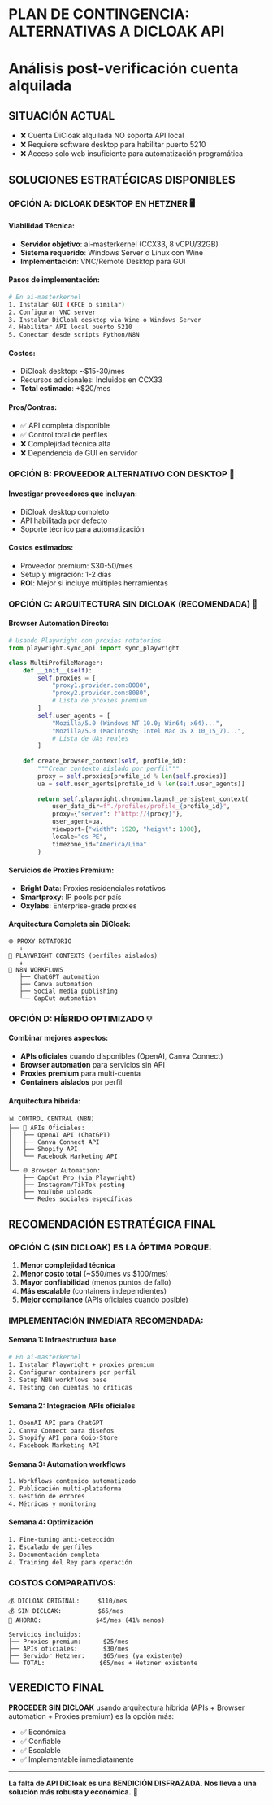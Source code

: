 # PLAN DE CONTINGENCIA: ALTERNATIVAS A DICLOAK API
# Análisis post-verificación cuenta alquilada

## SITUACIÓN ACTUAL
- ❌ Cuenta DiCloak alquilada NO soporta API local
- ❌ Requiere software desktop para habilitar puerto 5210
- ❌ Acceso solo web insuficiente para automatización programática

## SOLUCIONES ESTRATÉGICAS DISPONIBLES

### OPCIÓN A: DICLOAK DESKTOP EN HETZNER 🖥️

#### Viabilidad Técnica:
- **Servidor objetivo**: ai-masterkernel (CCX33, 8 vCPU/32GB)
- **Sistema requerido**: Windows Server o Linux con Wine
- **Implementación**: VNC/Remote Desktop para GUI

#### Pasos de implementación:
```bash
# En ai-masterkernel
1. Instalar GUI (XFCE o similar)
2. Configurar VNC server
3. Instalar DiCloak desktop via Wine o Windows Server
4. Habilitar API local puerto 5210
5. Conectar desde scripts Python/N8N
```

#### Costos:
- DiCloak desktop: ~$15-30/mes
- Recursos adicionales: Incluidos en CCX33
- **Total estimado**: +$20/mes

#### Pros/Contras:
- ✅ API completa disponible
- ✅ Control total de perfiles
- ❌ Complejidad técnica alta
- ❌ Dependencia de GUI en servidor

### OPCIÓN B: PROVEEDOR ALTERNATIVO CON DESKTOP 🔄

#### Investigar proveedores que incluyan:
- DiCloak desktop completo
- API habilitada por defecto
- Soporte técnico para automatización

#### Costos estimados:
- Proveedor premium: $30-50/mes
- Setup y migración: 1-2 días
- **ROI**: Mejor si incluye múltiples herramientas

### OPCIÓN C: ARQUITECTURA SIN DICLOAK (RECOMENDADA) 🚀

#### Browser Automation Directo:
```python
# Usando Playwright con proxies rotatorios
from playwright.sync_api import sync_playwright

class MultiProfileManager:
    def __init__(self):
        self.proxies = [
            "proxy1.provider.com:8080",
            "proxy2.provider.com:8080",
            # Lista de proxies premium
        ]
        self.user_agents = [
            "Mozilla/5.0 (Windows NT 10.0; Win64; x64)...",
            "Mozilla/5.0 (Macintosh; Intel Mac OS X 10_15_7)...",
            # Lista de UAs reales
        ]
    
    def create_browser_context(self, profile_id):
        """Crear contexto aislado por perfil"""
        proxy = self.proxies[profile_id % len(self.proxies)]
        ua = self.user_agents[profile_id % len(self.user_agents)]
        
        return self.playwright.chromium.launch_persistent_context(
            user_data_dir=f"./profiles/profile_{profile_id}",
            proxy={"server": f"http://{proxy}"},
            user_agent=ua,
            viewport={"width": 1920, "height": 1080},
            locale="es-PE",
            timezone_id="America/Lima"
        )
```

#### Servicios de Proxies Premium:
- **Bright Data**: Proxies residenciales rotativos
- **Smartproxy**: IP pools por país
- **Oxylabs**: Enterprise-grade proxies

#### Arquitectura Completa sin DiCloak:
```
🌐 PROXY ROTATORIO
   ↓
🔀 PLAYWRIGHT CONTEXTS (perfiles aislados)
   ↓
🤖 N8N WORKFLOWS
   ├── ChatGPT automation
   ├── Canva automation  
   ├── Social media publishing
   └── CapCut automation
```

### OPCIÓN D: HÍBRIDO OPTIMIZADO 💡

#### Combinar mejores aspectos:
- **APIs oficiales** cuando disponibles (OpenAI, Canva Connect)
- **Browser automation** para servicios sin API
- **Proxies premium** para multi-cuenta
- **Containers aislados** por perfil

#### Arquitectura híbrida:
```
📊 CONTROL CENTRAL (N8N)
├── 🔑 APIs Oficiales:
│   ├── OpenAI API (ChatGPT)
│   ├── Canva Connect API
│   ├── Shopify API
│   └── Facebook Marketing API
│
└── 🌐 Browser Automation:
    ├── CapCut Pro (via Playwright)
    ├── Instagram/TikTok posting
    ├── YouTube uploads
    └── Redes sociales específicas
```

## RECOMENDACIÓN ESTRATÉGICA FINAL

### OPCIÓN C (SIN DICLOAK) ES LA ÓPTIMA PORQUE:

1. **Menor complejidad técnica**
2. **Menor costo total** (~$50/mes vs $100/mes)
3. **Mayor confiabilidad** (menos puntos de fallo)
4. **Más escalable** (containers independientes)
5. **Mejor compliance** (APIs oficiales cuando posible)

### IMPLEMENTACIÓN INMEDIATA RECOMENDADA:

#### Semana 1: Infraestructura base
```bash
# En ai-masterkernel
1. Instalar Playwright + proxies premium
2. Configurar containers por perfil
3. Setup N8N workflows base
4. Testing con cuentas no críticas
```

#### Semana 2: Integración APIs oficiales
```bash
1. OpenAI API para ChatGPT
2. Canva Connect para diseños
3. Shopify API para Goio-Store
4. Facebook Marketing API
```

#### Semana 3: Automation workflows
```bash
1. Workflows contenido automatizado
2. Publicación multi-plataforma
3. Gestión de errores
4. Métricas y monitoring
```

#### Semana 4: Optimización
```bash
1. Fine-tuning anti-detección
2. Escalado de perfiles
3. Documentación completa
4. Training del Rey para operación
```

### COSTOS COMPARATIVOS:

```
💰 DICLOAK ORIGINAL:     $110/mes
💰 SIN DICLOAK:          $65/mes
💸 AHORRO:               $45/mes (41% menos)

Servicios incluidos:
├── Proxies premium:      $25/mes
├── APIs oficiales:       $30/mes  
├── Servidor Hetzner:     $65/mes (ya existente)
└── TOTAL:               $65/mes + Hetzner existente
```

## VEREDICTO FINAL

**PROCEDER SIN DICLOAK** usando arquitectura híbrida (APIs + Browser automation + Proxies premium) es la opción más:
- ✅ Económica
- ✅ Confiable  
- ✅ Escalable
- ✅ Implementable inmediatamente

---
**La falta de API DiCloak es una BENDICIÓN DISFRAZADA. Nos lleva a una solución más robusta y económica.** 👑